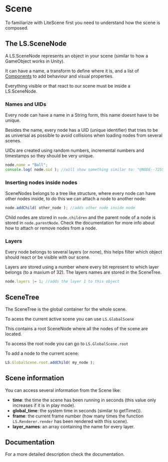 # Scene #

To familiarize with LiteScene first you need to understand how the scene is composed.

## The LS.SceneNode ##

A LS.SceneNode represents an object in your scene (similar to how a GameObject works in Unity).

It can have a name, a transform to define where it is, and a list of [Components](Components.md) to add behaviour and visual properties.

Everything visible or that react to our scene must be inside a LS.SceneNode.

### Names and UIDs ###

Every node can have a name in a String form, this name doesnt have to be unique.

Besides the name, every node has a UID (unique identifier) that tries to be as universal as possible to avoid collisions when loading nodes from several scenes.

UIDs are created using random numbers, incremental numbers and timestamps so they should be very unique.

```Javascript
node.name = "Ball";
console.log( node.uid ); //will show something similar to: "@NODE--72553e-27b-1a284aa-5"
```

### Inserting nodes inside nodes ###

SceneNodes belongs to a tree like structure, where every node can have other nodes inside, to do this we can attach a node to another node:

```Javascript
node.addChild( other_node ); //adds other node inside node
```

Child nodes are stored in ```node.children``` and the parent node of a node is stored in ```node.parentNode```.
Check the documentation for more info about how to attach or remove nodes from a node.


### Layers ###

Every node belongs to several layers (or none), this helps filter which object should react or be visible with our scene.

Layers are stored using a number where every bit represent to which layer belongs (to a maxium of 32). The layers names are stored in the SceneTree.

```Javascript
node.layers |= 1; //adds the layer 1 to this object
```

## SceneTree ##

The SceneTree is the global container for the whole scene.

To acess the current active scene you can use  ```LS.GlobalScene```

This contains a root SceneNode where all the nodes of the scene are located.

To access the root node you can go to ```LS.GlobalScene.root```

To add a node to the current scene:

```js
LS.GlobalScene.root.addChild( my_node );
```

## Scene information ##

You can access several information from the Scene like:
- **time**: the time the scene has been running in seconds (this value only increases if it is in play mode).
- **global_time**: the system time in seconds (similar to getTime()).
- **frame**: the current frame number (how many times the function ```LS.Renderer.render``` has been rendered with this scene).
- **layer_names**: an array containing the name for every layer.

## Documentation ##

For a more detailed description check the documentation.
